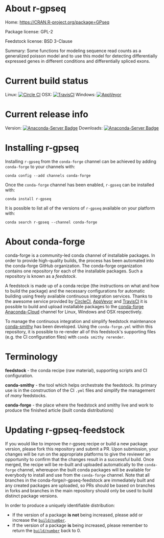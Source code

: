 About r-gpseq
=============

Home: https://CRAN.R-project.org/package=GPseq

Package license: GPL-2

Feedstock license: BSD 3-Clause

Summary: Some functions for modeling sequence read counts as a generalized poisson model and to use this model for detecting differentially expressed genes in different conditions and differentially spliced exons.



Current build status
====================

Linux: [![Circle CI](https://circleci.com/gh/conda-forge/r-gpseq-feedstock.svg?style=shield)](https://circleci.com/gh/conda-forge/r-gpseq-feedstock)
OSX: [![TravisCI](https://travis-ci.org/conda-forge/r-gpseq-feedstock.svg?branch=master)](https://travis-ci.org/conda-forge/r-gpseq-feedstock)
Windows: [![AppVeyor](https://ci.appveyor.com/api/projects/status/github/conda-forge/r-gpseq-feedstock?svg=True)](https://ci.appveyor.com/project/conda-forge/r-gpseq-feedstock/branch/master)

Current release info
====================
Version: [![Anaconda-Server Badge](https://anaconda.org/conda-forge/r-gpseq/badges/version.svg)](https://anaconda.org/conda-forge/r-gpseq)
Downloads: [![Anaconda-Server Badge](https://anaconda.org/conda-forge/r-gpseq/badges/downloads.svg)](https://anaconda.org/conda-forge/r-gpseq)

Installing r-gpseq
==================

Installing `r-gpseq` from the `conda-forge` channel can be achieved by adding `conda-forge` to your channels with:

```
conda config --add channels conda-forge
```

Once the `conda-forge` channel has been enabled, `r-gpseq` can be installed with:

```
conda install r-gpseq
```

It is possible to list all of the versions of `r-gpseq` available on your platform with:

```
conda search r-gpseq --channel conda-forge
```


About conda-forge
=================

conda-forge is a community-led conda channel of installable packages.
In order to provide high-quality builds, the process has been automated into the
conda-forge GitHub organization. The conda-forge organization contains one repository
for each of the installable packages. Such a repository is known as a *feedstock*.

A feedstock is made up of a conda recipe (the instructions on what and how to build
the package) and the necessary configurations for automatic building using freely
available continuous integration services. Thanks to the awesome service provided by
[CircleCI](https://circleci.com/), [AppVeyor](http://www.appveyor.com/)
and [TravisCI](https://travis-ci.org/) it is possible to build and upload installable
packages to the [conda-forge](https://anaconda.org/conda-forge)
[Anaconda-Cloud](http://docs.anaconda.org/) channel for Linux, Windows and OSX respectively.

To manage the continuous integration and simplify feedstock maintenance
[conda-smithy](http://github.com/conda-forge/conda-smithy) has been developed.
Using the ``conda-forge.yml`` within this repository, it is possible to re-render all of
this feedstock's supporting files (e.g. the CI configuration files) with ``conda smithy rerender``.


Terminology
===========

**feedstock** - the conda recipe (raw material), supporting scripts and CI configuration.

**conda-smithy** - the tool which helps orchestrate the feedstock.
                   Its primary use is in the construction of the CI ``.yml`` files
                   and simplify the management of *many* feedstocks.

**conda-forge** - the place where the feedstock and smithy live and work to
                  produce the finished article (built conda distributions)


Updating r-gpseq-feedstock
==========================

If you would like to improve the r-gpseq recipe or build a new
package version, please fork this repository and submit a PR. Upon submission,
your changes will be run on the appropriate platforms to give the reviewer an
opportunity to confirm that the changes result in a successful build. Once
merged, the recipe will be re-built and uploaded automatically to the
`conda-forge` channel, whereupon the built conda packages will be available for
everybody to install and use from the `conda-forge` channel.
Note that all branches in the conda-forge/r-gpseq-feedstock are
immediately built and any created packages are uploaded, so PRs should be based
on branches in forks and branches in the main repository should only be used to
build distinct package versions.

In order to produce a uniquely identifiable distribution:
 * If the version of a package **is not** being increased, please add or increase
   the [``build/number``](http://conda.pydata.org/docs/building/meta-yaml.html#build-number-and-string).
 * If the version of a package **is** being increased, please remember to return
   the [``build/number``](http://conda.pydata.org/docs/building/meta-yaml.html#build-number-and-string)
   back to 0.
